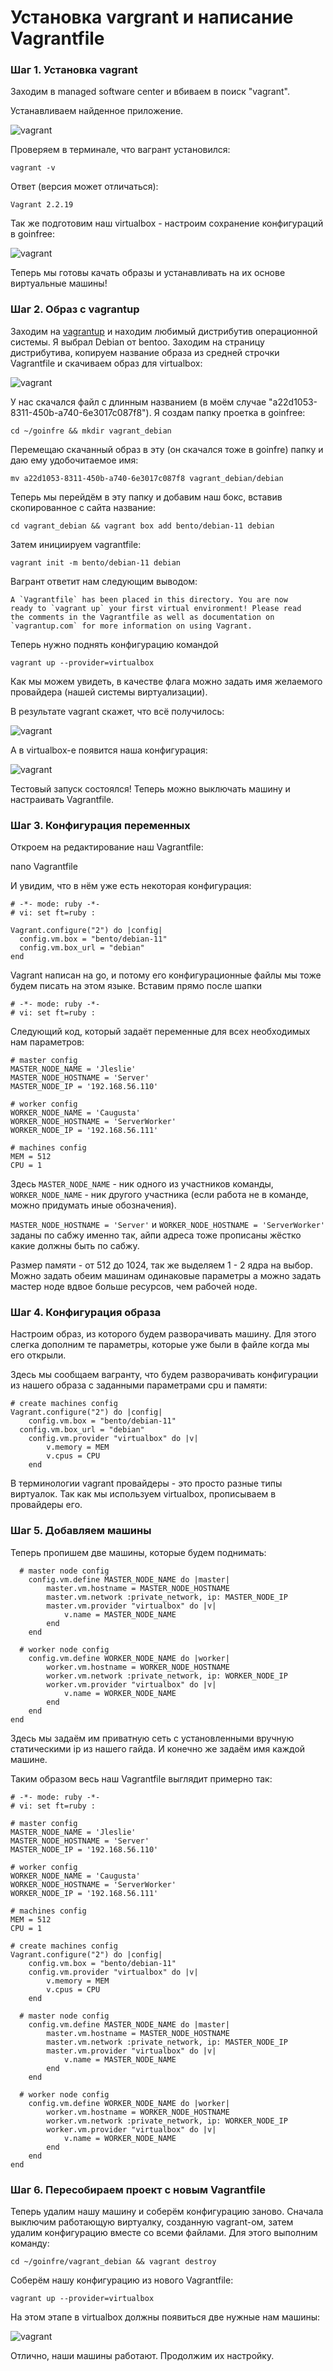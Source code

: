 # Установка vargrant и написание Vagrantfile

### Шаг 1. Установка vagrant

Заходим в managed software center и вбиваем в поиск "vagrant".

Устанавливаем найденное приложение.

![vagrant](media/vagrant/step_00.png)

Проверяем в терминале, что вагрант установился:

``vagrant -v``

Ответ (версия может отличаться):

```
Vagrant 2.2.19
```

Так же подготовим наш virtualbox - настроим сохранение конфигураций в goinfree:

![vagrant](media/vagrant/step_03.png)

Теперь мы готовы качать образы и устанавливать на их основе виртуальные машины!

### Шаг 2. Образ с vagrantup

Заходим на [vagrantup](https://app.vagrantup.com/boxes/search "vagrantup") и находим любимый дистрибутив операционной системы. Я выбрал Debian от bentoo. Заходим на страницу дистрибутива, копируем название образа из средней строчки Vagrantfile и скачиваем образ для virtualbox:

![vagrant](media/vagrant/step_02.png)

У нас скачался файл с длинным названием (в моём случае "a22d1053-8311-450b-a740-6e3017c087f8"). Я создам папку проетка в goinfree:

``cd ~/goinfre && mkdir vagrant_debian``

Перемещаю скачанный образ в эту (он скачался тоже в goinfre) папку и даю ему удобочитаемое имя:

``mv a22d1053-8311-450b-a740-6e3017c087f8 vagrant_debian/debian``

Теперь мы перейдём в эту папку и добавим наш бокс, вставив скопированное с сайта название:

``cd vagrant_debian && vagrant box add bento/debian-11 debian``

Затем инициируем vagrantfile:

``vagrant init -m bento/debian-11 debian``

Вагрант ответит нам следующим выводом:

```
A `Vagrantfile` has been placed in this directory. You are now
ready to `vagrant up` your first virtual environment! Please read
the comments in the Vagrantfile as well as documentation on
`vagrantup.com` for more information on using Vagrant.
```

Теперь нужно поднять конфигурацию командой

``vagrant up --provider=virtualbox``

Как мы можем увидеть, в качестве флага можно задать имя желаемого провайдера (нашей системы виртуализации).

В результате vagrant скажет, что всё получилось:

![vagrant](media/vagrant/step_01.png)

А в virtualbox-e появится наша конфигурация:

![vagrant](media/vagrant/step_04.png)

Тестовый запуск состоялся! Теперь можно выключать машину и настраивать Vagrantfile.

### Шаг 3. Конфигурация переменных

Откроем на редактирование наш Vagrantfile:

nano Vagrantfile

И увидим, что в нём уже есть некоторая конфигурация:

```
# -*- mode: ruby -*-
# vi: set ft=ruby :

Vagrant.configure("2") do |config|
  config.vm.box = "bento/debian-11"
  config.vm.box_url = "debian"
end
```

Vagrant написан на go, и потому его конфигурационные файлы мы тоже будем писать на этом языке. Вставим прямо после шапки

```
# -*- mode: ruby -*-
# vi: set ft=ruby :
```

Следующий код, который задаёт переменные для всех необходимых нам параметров:

```
# master config
MASTER_NODE_NAME = 'Jleslie'
MASTER_NODE_HOSTNAME = 'Server'
MASTER_NODE_IP = '192.168.56.110'

# worker config
WORKER_NODE_NAME = 'Caugusta'
WORKER_NODE_HOSTNAME = 'ServerWorker'
WORKER_NODE_IP = '192.168.56.111'

# machines config
MEM = 512
CPU = 1
```

Здесь ``MASTER_NODE_NAME`` - ник одного из участников команды, ``WORKER_NODE_NAME`` - ник другого участника (если работа не в команде, можно придумать иные обозначения).

``MASTER_NODE_HOSTNAME = 'Server'`` и ``WORKER_NODE_HOSTNAME = 'ServerWorker'`` заданы по сабжу именно так, айпи адреса тоже прописаны жёстко какие должны быть по сабжу.

Размер памяти - от 512 до 1024, так же выделяем 1 - 2 ядра на выбор. Можно задать обеим машинам одинаковые параметры а можно задать мастер ноде вдвое больше ресурсов, чем рабочей ноде.

### Шаг 4. Конфигурация образа

Настроим образ, из которого будем разворачивать машину. Для этого слегка дополним те параметры, которые уже были в файле когда мы его открыли.

Здесь мы сообщаем вагранту, что будем разворачивать конфигурации из нашего образа с заданными параметрами cpu и памяти:

```
# create machines config
Vagrant.configure("2") do |config|
	config.vm.box = "bento/debian-11"
  config.vm.box_url = "debian"
	config.vm.provider "virtualbox" do |v|
		v.memory = MEM
		v.cpus = CPU
	end
```

В терминологии vagrant провайдеры - это просто разные типы виртуалок. Так как мы используем virtualbox, прописываем в провайдеры его.

### Шаг 5. Добавляем машины

Теперь пропишем две машины, которые будем поднимать:

```
  # master node config
	config.vm.define MASTER_NODE_NAME do |master|
		master.vm.hostname = MASTER_NODE_HOSTNAME
		master.vm.network :private_network, ip: MASTER_NODE_IP
		master.vm.provider "virtualbox" do |v|
			v.name = MASTER_NODE_NAME
		end
	end

  # worker node config
	config.vm.define WORKER_NODE_NAME do |worker|
		worker.vm.hostname = WORKER_NODE_HOSTNAME
		worker.vm.network :private_network, ip: WORKER_NODE_IP 	
		worker.vm.provider "virtualbox" do |v|
			v.name = WORKER_NODE_NAME 
		end
	end
end
```

Здесь мы задаём им приватную сеть с установленными вручную статическими ip из нашего гайда. И конечно же задаём имя каждой машине.

Таким образом весь наш Vagrantfile выглядит примерно так:

```
# -*- mode: ruby -*-
# vi: set ft=ruby :

# master config
MASTER_NODE_NAME = 'Jleslie'
MASTER_NODE_HOSTNAME = 'Server'
MASTER_NODE_IP = '192.168.56.110'

# worker config
WORKER_NODE_NAME = 'Caugusta'
WORKER_NODE_HOSTNAME = 'ServerWorker'
WORKER_NODE_IP = '192.168.56.111'

# machines config
MEM = 512
CPU = 1

# create machines config
Vagrant.configure("2") do |config|
	config.vm.box = "bento/debian-11"
	config.vm.provider "virtualbox" do |v|
		v.memory = MEM
		v.cpus = CPU
	end

  # master node config
	config.vm.define MASTER_NODE_NAME do |master|
		master.vm.hostname = MASTER_NODE_HOSTNAME
		master.vm.network :private_network, ip: MASTER_NODE_IP
		master.vm.provider "virtualbox" do |v|
			v.name = MASTER_NODE_NAME
		end
	end

  # worker node config
	config.vm.define WORKER_NODE_NAME do |worker|
		worker.vm.hostname = WORKER_NODE_HOSTNAME
		worker.vm.network :private_network, ip: WORKER_NODE_IP 	
		worker.vm.provider "virtualbox" do |v|
			v.name = WORKER_NODE_NAME 
		end
	end
end
```

### Шаг 6. Пересобираем проект с новым Vagrantfile

Теперь удалим нашу машину и соберём конфигурацию заново. Сначала выключим работающую виртуалку, созданную vagrant-ом, затем удалим конфигурацию вместе со всеми файлами. Для этого выполним команду:

``cd ~/goinfre/vagrant_debian && vagrant destroy``

Соберём нашу конфигурацию из нового Vagrantfile:

``vagrant up --provider=virtualbox``

На этом этапе в virtualbox должны появиться две нужные нам машины:

![vagrant](media/vagrant/step_05.png)

Отлично, наши машины работают. Продолжим их настройку.
